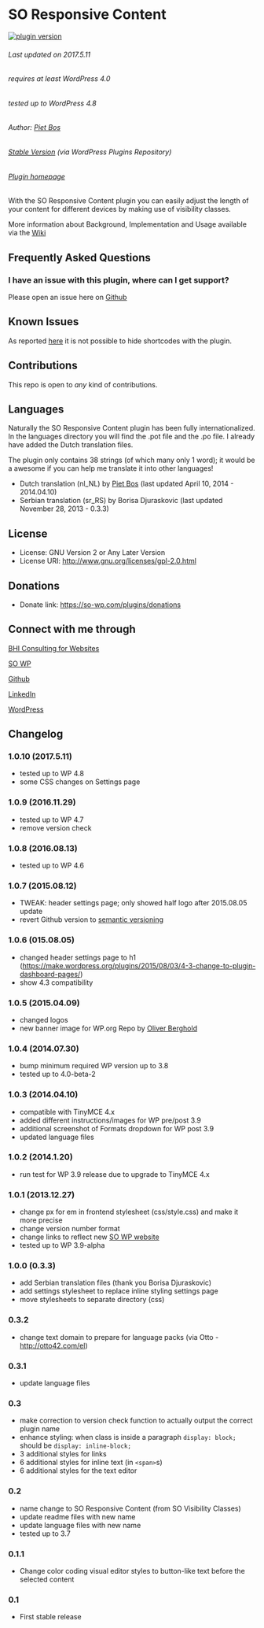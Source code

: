 SO Responsive Content
=====================

[![plugin version](https://img.shields.io/wordpress/plugin/v/so-visibility-classes.svg)](https://wordpress.org/plugins/so-visibility-classes)

###### Last updated on 2017.5.11
###### requires at least WordPress 4.0
###### tested up to WordPress 4.8
###### Author: [Piet Bos](https://github.com/senlin)
###### [Stable Version](https://wordpress.org/plugins/so-visibility-classes) (via WordPress Plugins Repository)
###### [Plugin homepage](https://so-wp.com/?p=19)

With the SO Responsive Content plugin you can easily adjust the length of your content for different devices by making use of visibility classes.

More information about Background, Implementation and Usage available via the [Wiki](https://github.com/senlin/so-responsive-content/wiki/_pages)

## Frequently Asked Questions

### I have an issue with this plugin, where can I get support?

Please open an issue here on [Github](https://github.com/senlin/so-responsive-content/issues)

## Known Issues

As reported [here](https://github.com/senlin/so-responsive-content/issues/2) it is not possible to hide shortcodes with the plugin.

## Contributions

This repo is open to _any_ kind of contributions.

## Languages

Naturally the SO Responsive Content plugin has been fully internationalized. In the languages directory you will find the .pot file and the .po file. I already have added the Dutch translation files.

The plugin only contains 38 strings (of which many only 1 word); it would be a awesome if you can help me translate it into other languages!

* Dutch translation (nl_NL) by [Piet Bos](https://github.com/senlin/) (last updated April 10, 2014 - 2014.04.10)
* Serbian translation (sr_RS) by Borisa Djuraskovic (last updated November 28, 2013 - 0.3.3)

## License

* License: GNU Version 2 or Any Later Version
* License URI: http://www.gnu.org/licenses/gpl-2.0.html

## Donations

* Donate link: https://so-wp.com/plugins/donations

## Connect with me through

[BHI Consulting for Websites](https://bohanintl.com)

[SO WP](https://so-wp.com)

[Github](https://github.com/senlin) 

[LinkedIn](https://www.linkedin.com/in/pietbos) 

[WordPress](https://profiles.wordpress.org/senlin/) 

## Changelog

### 1.0.10 (2017.5.11)

* tested up to WP 4.8
* some CSS changes on Settings page

### 1.0.9 (2016.11.29)

* tested up to WP 4.7
* remove version check

### 1.0.8 (2016.08.13)

* tested up to WP 4.6

### 1.0.7 (2015.08.12)

* TWEAK: header settings page; only showed half logo after 2015.08.05 update
* revert Github version to [semantic versioning](http://semver.org)

### 1.0.6 (015.08.05)

* changed header settings page to h1 (https://make.wordpress.org/plugins/2015/08/03/4-3-change-to-plugin-dashboard-pages/)
* show 4.3 compatibility

### 1.0.5 (2015.04.09)

* changed logos
* new banner image for WP.org Repo by [Oliver Berghold](https://unsplash.com/oliverberghold)

### 1.0.4 (2014.07.30)

* bump minimum required WP version up to 3.8
* tested up to 4.0-beta-2

### 1.0.3 (2014.04.10)

* compatible with TinyMCE 4.x
* added different instructions/images for WP pre/post 3.9
* additional screenshot of Formats dropdown for WP post 3.9
* updated language files

### 1.0.2 (2014.1.20)

* run test for WP 3.9 release due to upgrade to TinyMCE 4.x

### 1.0.1 (2013.12.27)

* change px for em in frontend stylesheet (css/style.css) and make it more precise
* change version number format
* change links to reflect new [SO WP website](http://so-wp.com)
* tested up to WP 3.9-alpha

### 1.0.0 (0.3.3)

* add Serbian translation files (thank you Borisa Djuraskovic)
* add settings stylesheet to replace inline styling settings page
* move stylesheets to separate directory (css)

### 0.3.2

* change text domain to prepare for language packs (via Otto - http://otto42.com/el)

### 0.3.1

* update language files

### 0.3

* make correction to version check function to actually output the correct plugin name
* enhance styling: when class is inside a paragraph `display: block;` should be `display: inline-block;`
* 3 additional styles for links
* 6 additional styles for inline text (in `<span>`s)
* 6 additional styles for the text editor

### 0.2

* name change to SO Responsive Content (from SO Visibility Classes)
* update readme files with new name
* update language files with new name
* tested up to 3.7

### 0.1.1

* Change color coding visual editor styles to button-like text before the selected content

### 0.1

* First stable release
